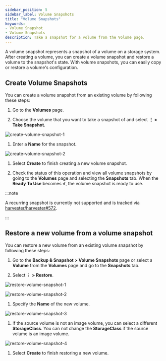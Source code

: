 ```yaml
---
sidebar_position: 5
sidebar_label: Volume Snapshots
title: "Volume Snapshots"
keywords:
- Volume Snapshot
- Volume Snapshots
description: Take a snapshot for a volume from the Volume page.
---
```


<head>
  <link rel="canonical" href="https://docs.harvesterhci.io/v1.1/volume/volume-snapshots"/>
</head>

A volume snapshot represents a snapshot of a volume on a storage system. After creating a volume, you can create a volume snapshot and restore a volume to the snapshot's state. With volume snapshots, you can easily copy or restore a volume's configuration.

## Create Volume Snapshots

You can create a volume snapshot from an existing volume by following these steps:

1. Go to the **Volumes** page.

1. Choose the volume that you want to take a snapshot of and select **⋮ > Take Snapshot**.

  ![create-volume-snapshot-1](/img/v1.1/volume/create-volume-snapshot-1.png)

1. Enter a **Name** for the snapshot.

  ![create-volume-snapshot-2](/img/v1.1/volume/create-volume-snapshot-2.png)

1. Select  **Create** to finish creating a new volume snapshot.

1. Check the status of this operation and view all volume snapshots by going to the **Volumes** page and selecting the **Snapshots** tab. When the **Ready To Use** becomes **√**, the volume snapshot is ready to use.

:::note

A recurring snapshot is currently not supported and is tracked via [harvester/harvester#572](https://github.com/harvester/harvester/issues/572).

:::

## Restore a new volume from a volume snapshot

You can restore a new volume from an existing volume snapshot by following these steps:

1. Go to the **Backup & Snapshot > Volume Snapshots** page or select a **Volume** from the **Volumes** page and go to the **Snapshots** tab.

1. Select **⋮ > Restore**.

  ![restore-volume-snapshot-1](/img/v1.1/volume/restore-volume-snapshot-1.png)
  
  ![restore-volume-snapshot-2](/img/v1.1/volume/restore-volume-snapshot-2.png)

1. Specify the **Name** of the new volume.

  ![restore-volume-snapshot-3](/img/v1.1/volume/restore-volume-snapshot-3.png)

1. If the source volume is not an image volume, you can select a different **StorageClass**. You can not change the **StorageClass** if the source volume is an image volume.

  ![restore-volume-snapshot-4](/img/v1.1/volume/restore-volume-snapshot-4.png)

1. Select **Create** to finish restoring a new volume.
